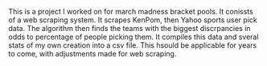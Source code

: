This is a project I worked on for march madness bracket pools. It conissts of a web scraping system. It scrapes KenPom, then Yahoo sports user pick data. The algorithm then finds the teams with the biggest discrpancies in odds to percentage of people picking them. It compiles this data and sveral stats of my own creation into a csv file. This hsould be applicable for years to come, with adjustments made for web scraping.
